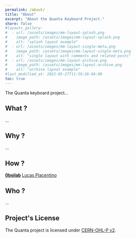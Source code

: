 ```yaml
---
permalink: /about/
title: "About"
excerpt: "About the Quanta Keyboard Project."
share: false
#layouts_gallery:
#  - url: /assets/images/mm-layout-splash.png
#    image_path: /assets/images/mm-layout-splash.png
#    alt: "splash layout example"
#  - url: /assets/images/mm-layout-single-meta.png
#    image_path: /assets/images/mm-layout-single-meta.png
#    alt: "single layout with comments and related posts"
#  - url: /assets/images/mm-layout-archive.png
#    image_path: /assets/images/mm-layout-archive.png
#    alt: "archive layout example"
#last_modified_at: 2022-05-27T11:59:26-04:00
toc: true
---
```


The Quanta keyboard project...

## What ?

...

## Why ?

...

## How ?

[**0bsilab**](github.com/ObsiLab)
[Lucas Placentino](github.com/LucasPlacentino)

## Who ?

...

## Project's License

The Quanta project is licensed under [CERN-OHL-P v2](/license).
